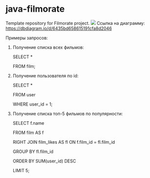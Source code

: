 # java-filmorate
Template repository for Filmorate project.
![](../../Downloads/Untitled.png)
Ссылка на диаграмму:
https://dbdiagram.io/d/6435bd658615191cfa8d2046

Примеры запросов:
1. Получение списка всех фильмов:

    SELECT *

    FROM film;



3. Получение пользователя по id:

   SELECT *

   FROM user

   WHERE user_id = 1;


3. Получение списка топ-5 фильмов по популярности:

   SELECT f.name

   FROM film AS f

   RIGHT JOIN film_likes AS fl ON f.film_id = fl.film_id

   GROUP BY fl.film_id

   ORDER BY SUM(user_id) DESC
   
   LIMIT 5;
 
